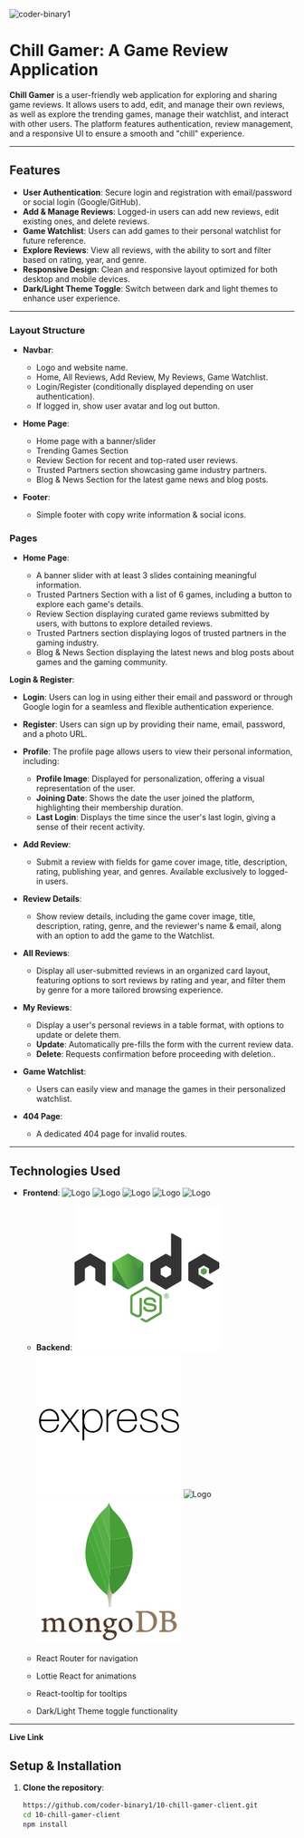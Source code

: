 <p align="left"> <img src="https://komarev.com/ghpvc/?username=coder-binary1&label=Profile%20views&color=0e75b6&style=flat" alt="coder-binary1" /> </p>

# Chill Gamer: A Game Review Application

**Chill Gamer** is a user-friendly web application for exploring and sharing game reviews. It allows users to add, edit, and manage their own reviews, as well as explore the trending games, manage their watchlist, and interact with other users. The platform features authentication, review management, and a responsive UI to ensure a smooth and "chill" experience.

---

## Features

- **User Authentication**: Secure login and registration with email/password or social login (Google/GitHub).
- **Add & Manage Reviews**: Logged-in users can add new reviews, edit existing ones, and delete reviews.
- **Game Watchlist**: Users can add games to their personal watchlist for future reference.
- **Explore Reviews**: View all reviews, with the ability to sort and filter based on rating, year, and genre.
- **Responsive Design**: Clean and responsive layout optimized for both desktop and mobile devices.
- **Dark/Light Theme Toggle**: Switch between dark and light themes to enhance user experience.

---

### Layout Structure

- **Navbar**:

  - Logo and website name.
  - Home, All Reviews, Add Review, My Reviews, Game Watchlist.
  - Login/Register (conditionally displayed depending on user authentication).
  - If logged in, show user avatar and log out button.

- **Home Page**:

  - Home page with a banner/slider
  - Trending Games Section
  - Review Section for recent and top-rated user reviews.
  - Trusted Partners section showcasing game industry partners.
  - Blog & News Section for the latest game news and blog posts.

- **Footer**:

  - Simple footer with copy write information & social icons.

### Pages

- **Home Page**:

  - A banner slider with at least 3 slides containing meaningful information.
  - Trusted Partners Section with a list of 6 games, including a button to explore each game's details.
  - Review Section displaying curated game reviews submitted by users, with buttons to explore detailed reviews.
  - Trusted Partners section displaying logos of trusted partners in the gaming industry.
  - Blog & News Section displaying the latest news and blog posts about games and the gaming community.

**Login & Register**:

- **Login**: Users can log in using either their email and password or through Google login for a seamless and flexible authentication experience.
- **Register**: Users can sign up by providing their name, email, password, and a photo URL.

- **Profile**: The profile page allows users to view their personal information, including:

  - **Profile Image**: Displayed for personalization, offering a visual representation of the user.
  - **Joining Date**: Shows the date the user joined the platform, highlighting their membership duration.
  - **Last Login**: Displays the time since the user's last login, giving a sense of their recent activity.

- **Add Review**:

  - Submit a review with fields for game cover image, title, description, rating, publishing year, and genres. Available exclusively to logged-in users.

- **Review Details**:

  - Show review details, including the game cover image, title, description, rating, genre, and the reviewer's name & email, along with an option to add the game to the Watchlist.

- **All Reviews**:

  - Display all user-submitted reviews in an organized card layout, featuring options to sort reviews by rating and year, and filter them by genre for a more tailored browsing experience.

- **My Reviews**:

  - Display a user's personal reviews in a table format, with options to update or delete them.
  - **Update**: Automatically pre-fills the form with the current review data.
  - **Delete**: Requests confirmation before proceeding with deletion..

- **Game Watchlist**:

  - Users can easily view and manage the games in their personalized watchlist.

- **404 Page**:
  - A dedicated 404 page for invalid routes.

---

## Technologies Used

- **Frontend**:
  ![Logo](https://cdn.jsdelivr.net/gh/devicons/devicon/icons/javascript/javascript-original.svg)
  ![Logo](https://cdn.simpleicons.org/react/61DAFB)
  ![Logo](https://reactrouter.com/_brand/React%20Router%20Brand%20Assets/React%20Router%20Lockup/Light.svg)
  ![Logo](https://cdn.jsdelivr.net/gh/devicons/devicon/icons/html5/html5-original.svg)
  ![Logo](https://cdn.simpleicons.org/tailwindcss/06B6D4)

  - **Backend**:
    ![Logo](https://raw.githubusercontent.com/devicons/devicon/master/icons/nodejs/nodejs-original-wordmark.svg)
    ![Logo](https://raw.githubusercontent.com/devicons/devicon/master/icons/express/express-original-wordmark.svg)
    ![Logo](https://www.vectorlogo.zone/logos/firebase/firebase-icon.svg)
    ![Logo](https://raw.githubusercontent.com/devicons/devicon/master/icons/mongodb/mongodb-original-wordmark.svg)

  - React Router for navigation

  - Lottie React for animations
  - React-tooltip for tooltips
  - Dark/Light Theme toggle functionality

---

**Live Link**

## Setup & Installation

1. **Clone the repository**:

   ```bash
   https://github.com/coder-binary1/10-chill-gamer-client.git
   cd 10-chill-gamer-client
   npm install
   ```
